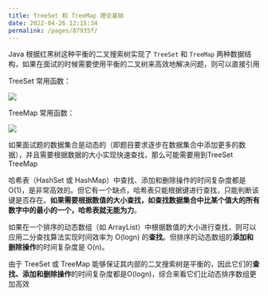 ```yaml
---
title: TreeSet 和 TreeMap 理论基础
date: 2022-04-26 12:15:34
permalink: /pages/87935f/
---
```

Java 根据红黑树这种平衡的二叉搜索树实现了 `TreeSet` 和 `TreeMap` 两种数据结构，如果在面试的时候需要使用平衡的二叉树来高效地解决问题，则可以直接引用

TreeSet 常用函数：

![](https://cs-wiki.oss-cn-shanghai.aliyuncs.com/img/20220426121715.png)

TreeMap 常用函数：

![](https://cs-wiki.oss-cn-shanghai.aliyuncs.com/img/20220426121730.png)

如果面试题的数据集合是动态的（即题目要求逐步在数据集合中添加更多的数据），并且需要根据数据的大小实现快速查找，那么可能需要用到TreeSet TreeMap

哈希表（HashSet 或 HashMap）中查找、添加和删除操作的时间复杂度都是 O(1)，是非常高效的。但它有一个缺点，哈希表只能根据键进行查找，只能判断该键是否存在。**如果需要根据数值的大小查找，如查找数据集合中比某个值大的所有数字中的最小的一个，哈希表就无能为力**。

如果在一个排序的动态数组（如 ArrayList）中根据数值的大小进行查找，则可以应用二分查找算法实现时间效率为 O(logn) 的**查找**。但排序的动态数组的**添加和删除操作**的时间复杂度是 O(n)。

由于 TreeSet 或 TreeMap 能够保证其内部的二叉搜索树是平衡的，因此它们的**查找、添加和删除操作**的时间复杂度都是O(logn)，综合来看它们比动态排序数组更加高效